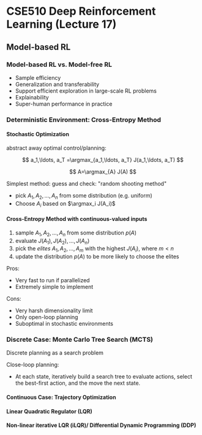 # CSE510 Deep Reinforcement Learning (Lecture 17)

## Model-based RL

### Model-based RL vs. Model-free RL

- Sample efficiency
- Generalization and transferability
- Support efficient exploration in large-scale RL problems
- Explainability
- Super-human performance in practice

### Deterministic Environment: Cross-Entropy Method

#### Stochastic Optimization

abstract away optimal control/planning:

$$
a_1,\ldots, a_T =\argmax_{a_1,\ldots, a_T} J(a_1,\ldots, a_T)
$$

$$
A=\argmax_{A} J(A)
$$

Simplest method: guess and check: "random shooting method"

- pick $A_1, A_2, ..., A_n$ from some distribution (e.g. uniform)
- Choose $A_i$ based on $\argmax_i J(A_i)$

#### Cross-Entropy Method with continuous-valued inputs

1. sample $A_1, A_2, ..., A_n$ from some distribution $p(A)$
2. evaluate $J(A_1), J(A_2), ..., J(A_n)$
3. pick the _elites_ $A_1, A_2, ..., A_m$ with the highest $J(A_i)$, where $m<n$
4. update the distribution $p(A)$ to be more likely to choose the elites

Pros:

- Very fast to run if parallelized
- Extremely simple to implement

Cons:

- Very harsh dimensionality limit
- Only open-loop planning
- Suboptimal in stochastic environments

### Discrete Case: Monte Carlo Tree Search (MCTS)

Discrete planning as a search problem

Close-loop planning:

- At each state, iteratively build a search tree to evaluate actions, select the best-first action, and the move the next state.



#### Continuous Case: Trajectory Optimization

#### Linear Quadratic Regulator (LQR)

#### Non-linear iterative LQR (iLQR)/ Differential Dynamic Programming (DDP)

